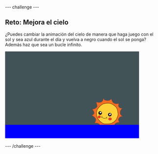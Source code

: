 \--- challenge \---

## Reto: Mejora el cielo

¿Puedes cambiar la animación del cielo de manera que haga juego con el sol y sea azul durante el día y vuelva a negro cuando el sol se ponga? Además haz que sea un bucle infinito.

![captura de pantalla](images/sunrise-sky-challenge.png)

\--- /challenge \---
